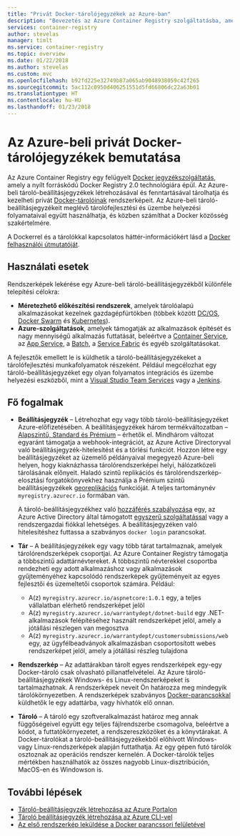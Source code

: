 ```yaml
---
title: "Privát Docker-tárolójegyzékek az Azure-ban"
description: "Bevezetés az Azure Container Registry szolgáltatásba, amely felhőalapú, felügyelt és magán Docker-beállításjegyzékeket biztosít."
services: container-registry
author: stevelas
manager: timlt
ms.service: container-registry
ms.topic: overview
ms.date: 01/22/2018
ms.author: stevelas
ms.custom: mvc
ms.openlocfilehash: b92fd225e32749b87a065ab9048938059c42f265
ms.sourcegitcommit: 5ac112c0950d406251551d5fd66806dc22a63b01
ms.translationtype: HT
ms.contentlocale: hu-HU
ms.lasthandoff: 01/23/2018
---
```

# <a name="introduction-to-private-docker-container-registries-in-azure"></a>Az Azure-beli privát Docker-tárolójegyzékek bemutatása

Az Azure Container Registry egy felügyelt [Docker jegyzékszolgáltatás](https://docs.docker.com/registry/), amely a nyílt forráskódú Docker Registry 2.0 technológiára épül. Az Azure-beli tároló-beállításjegyzékek létrehozásával és fenntartásával tárolhatja és kezelheti privát [Docker-tárolóinak](https://www.docker.com/what-docker) rendszerképeit. Az Azure-beli tároló-beállításjegyzékeit meglévő tárolófejlesztési és üzembe helyezési folyamataival együtt használhatja, és közben számíthat a Docker közösség szakértelmére.

A Dockerrel és a tárolókkal kapcsolatos háttér-információkért lásd a [Docker felhasználói útmutatóját](https://docs.docker.com/engine/userguide/).

## <a name="use-cases"></a>Használati esetek
Rendszerképek lekérése egy Azure-beli tároló-beállításjegyzékből különféle telepítési célokra:

* **Méretezhető előkészítési rendszerek**, amelyek tárolóalapú alkalmazásokat kezelnek gazdagépfürtökben (többek között [DC/OS](https://docs.mesosphere.com/), [Docker Swarm](https://docs.docker.com/swarm/) és [Kubernetes](http://kubernetes.io/docs/)).
* **Azure-szolgáltatások**, amelyek támogatják az alkalmazások építését és nagy mennyiségű alkalmazás futtatását, beleértve a [Container Service](../container-service/index.yml), az [App Service](/app-service/index.md), a [Batch](../batch/index.md), a [Service Fabric](/azure/service-fabric/) és egyéb szolgáltatásokat.

A fejlesztők emellett le is küldhetik a tároló-beállításjegyzékeket a tárolófejlesztési munkafolyamatok részeként. Például megcélozhat egy tároló-beállításjegyzéket egy olyan folyamatos integrációs és üzembe helyezési eszközből, mint a [Visual Studio Team Services](https://www.visualstudio.com/docs/overview) vagy a [Jenkins](https://jenkins.io/).

## <a name="key-concepts"></a>Fő fogalmak
* **Beállításjegyzék** – Létrehozhat egy vagy több tároló-beállításjegyzéket Azure-előfizetésében. A beállításjegyzékek három termékváltozatban – [Alapszintű, Standard és Prémium](container-registry-skus.md) – érhetők el. Mindhárom változat egyaránt támogatja a webhook-integrációt, az Azure Active Directoryval való beállításjegyzék-hitelesítést és a törlési funkciót. Hozzon létre egy beállításjegyzéket az üzemelő példányaival megegyező Azure-beli helyen, hogy kiaknázhassa tárolórendszerképei helyi, hálózatközeli tárolásának előnyeit. Haladó szintű replikációs és tárolórendszerkép-elosztási forgatókönyvekhez használja a Prémium szintű beállításjegyzékek [georeplikációs](container-registry-geo-replication.md) funkcióját. A teljes tartománynév `myregistry.azurecr.io` formában van.

  A tároló-beállításjegyzékhez való [hozzáférés szabályozása](container-registry-authentication.md) egy, az Azure Active Directory által támogatott [egyszerű szolgáltatással](../active-directory/active-directory-application-objects.md) vagy a rendszergazdai fiókkal lehetséges. A beállításjegyzéken való hitelesítéshez futtassa a szabványos `docker login` parancsokat.

* **Tár** – A beállításjegyzékek egy vagy több tárat tartalmaznak, amelyek tárolórendszerképek csoportjai. Az Azure Container Registry támogatja a többszintű adattárnévtereket. A többszintű névterekkel csoportba rendezheti egy adott alkalmazáshoz vagy alkalmazások gyűjteményéhez kapcsolódó rendszerképek gyűjteményeit az egyes fejlesztői és üzemeltetői csoportok számára. Például:

  * A(z) `myregistry.azurecr.io/aspnetcore:1.0.1` egy, a teljes vállalatban elérhető rendszerképet jelöl
  * A(z) `myregistry.azurecr.io/warrantydept/dotnet-build` egy .NET-alkalmazások felépítéséhez használt rendszerképet jelöl, amely a jótállási részlegen van megosztva
  * A(z) `myregistry.azurecr.io/warrantydept/customersubmissions/web` egy, az ügyfélbeadványok alkalmazásban csoportosított webes rendszerképet jelöl, amely a jótállási részleg tulajdona

* **Rendszerkép** – Az adattárakban tárolt egyes rendszerképek egy-egy Docker-tároló csak olvasható pillanatfelvételei. Az Azure tároló-beállításjegyzékek Windows- és Linux-rendszerképeket is tartalmazhatnak. A rendszerképek neveit Ön határozza meg mindegyik tárolókörnyezetben. A rendszerképek szabványos [Docker-parancsokkal](https://docs.docker.com/engine/reference/commandline/) küldhetők le egy adattárba, vagy hívhatók elő onnan.

* **Tároló** – A tároló egy szoftveralkalmazást határoz meg annak függőségeivel együtt egy teljes fájlrendszerbe csomagolva, beleértve a kódot, a futtatókörnyezetet, a rendszereszközöket és a könyvtárakat. A Docker-tárolókat a tároló-beállításjegyzékekből előhívott Windows- vagy Linux-rendszerképek alapján futtathatja. Az egy gépen futó tárolók osztoznak az operációs rendszer kernelén. A Docker-tárolók teljes mértékben használhatók az összes nagyobb Linux-disztribúción, MacOS-en és Windowson is.

## <a name="next-steps"></a>További lépések
* [Tároló-beállításjegyzék létrehozása az Azure Portalon](container-registry-get-started-portal.md)
* [Tároló beállításjegyzék létrehozása az Azure CLI-vel](container-registry-get-started-azure-cli.md)
* [Az első rendszerkép leküldése a Docker parancssori felületével](container-registry-get-started-docker-cli.md)
